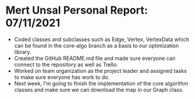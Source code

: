 # Mert Unsal Personal Report: 07/11/2021

- Coded classes and subclasses such as Edge, Vertex, VertexData which can be found in the core-algo branch as a basis to our optimization library. 
- Created the GitHub README.md file and made sure everyone can connect to the repository as well as Trello. 
- Worked on team organization as the project leader and assigned tasks to make sure everyone has work to do.
- Next week, I'm going to finish the implementation of the core algorithm classes and make sure we can download the map in our Graph class.